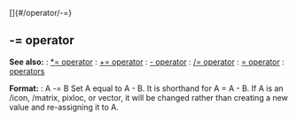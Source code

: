 []{#/operator/-=}
## -= operator
**See also:**
:   [\*= operator](#/operator/*=)
:   [+= operator](#/operator/+=)
:   [- operator](#/operator/-)
:   [/= operator](#/operator//=)
:   [= operator](#/operator/=)
:   [operators](#/operator)
<!-- -->
**Format:**
:   A -= B
Set A equal to A - B. It is shorthand for A = A - B.
If A is an /icon, /matrix, pixloc, or vector, it will be changed rather
than creating a new value and re-assigning it to A.